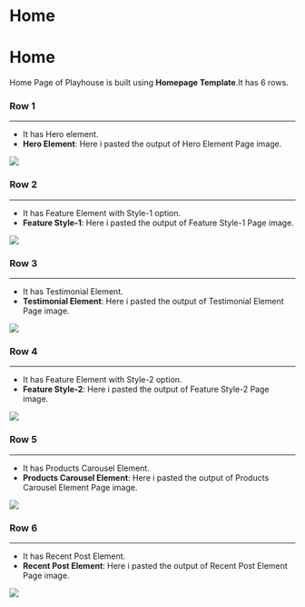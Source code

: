 # Home
# Home

Home Page of Playhouse is built using **Homepage Template**.It has 6 rows.

### Row 1
---
* It has Hero element.
* **Hero Element**: Here i pasted the output of Hero Element Page image.

![](http://transvelo.github.io/docs/playhouse/images/hero-element.png)

### Row 2
---
* It has Feature Element with Style-1 option.
* **Feature Style-1**: Here i pasted the output of Feature Style-1 Page image.

![](http://transvelo.github.io/docs/playhouse/images/feature-1.png)

### Row 3
---
* It has Testimonial Element.
* **Testimonial Element**: Here i pasted the output of Testimonial Element Page image.

![](http://transvelo.github.io/docs/playhouse/images/testimonial.png)

### Row 4
---
* It has Feature Element with Style-2 option.
* **Feature Style-2**: Here i pasted the output of Feature Style-2 Page image.

![](http://transvelo.github.io/docs/playhouse/images/feature-2.png)

### Row 5
---
* It has Products Carousel Element.
* **Products Carousel Element**: Here i pasted the output of Products Carousel Element Page image.

![](http://transvelo.github.io/docs/playhouse/images/products-carousel.png)

### Row 6
---
* It has Recent Post Element.
* **Recent Post Element**: Here i pasted the output of Recent Post Element Page image.

![](http://transvelo.github.io/docs/playhouse/images/recent-post.png)


